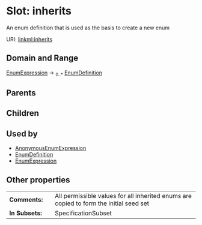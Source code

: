 
# Slot: inherits

An enum definition that is used as the basis to create a new enum

URI: [linkml:inherits](https://w3id.org/linkml/inherits)


## Domain and Range

[EnumExpression](EnumExpression.md) &#8594;  <sub>0..\*</sub> [EnumDefinition](EnumDefinition.md)

## Parents


## Children


## Used by

 * [AnonymousEnumExpression](AnonymousEnumExpression.md)
 * [EnumDefinition](EnumDefinition.md)
 * [EnumExpression](EnumExpression.md)

## Other properties

|  |  |  |
| --- | --- | --- |
| **Comments:** | | All permissible values for all inherited enums are copied to form the initial seed set |
| **In Subsets:** | | SpecificationSubset |
